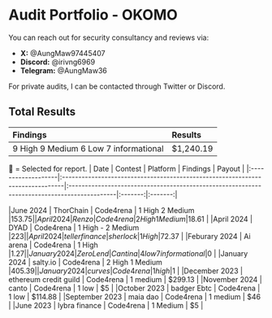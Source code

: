 # Audit Portfolio - OKOMO

You can reach out for security consultancy and reviews via:

- **X:** @AungMaw97445407
- **Discord:** @irivng6969
- **Telegram:** @AungMaw36

For private audits, I can be contacted through Twitter or Discord. 

## Total Results


| Findings             | Results    | 
|:-------------------|:-------------|
| 9 High 9 Medium 6 Low 7 informational | $1,240.19 |

🥇 = Selected for report.
| Date             | Contest                                                                       | Platform                                                                                 | Findings | Payout |
|:-------------------|:------------------------------------------------------------------------------|:--------------------------------------------------------------------------------------------|:-------:|:-------:|

|June 2024 | ThorChain | Code4rena | 1 High 2 Medium |$153.75 |
|April 2024  | Renzo | Code4rena | 2 High 1 Medium |$18.61 |
|April 2024  | DYAD | Code4rena | 1 High - 2 Medium |$223 |
|April 2024  | teller finance | sherlock | 1 High |$72.37 |
|Feburary 2024  | Ai arena | Code4rena | 1 High |$1.27 |
|January 2024  | Zero Lend | Cantina | 4 low 7 informational |$0  |
|January 2024  | salty.io | Code4rena | 2 High 1 Medium |$405.39 |
|January 2024  | curves | Code4rena | 1 high |$1 |
|December 2023  | ethereum credit guild | Code4rena | 1 medium | $299.13 |
|November 2024  | canto | Code4rena | 1 low | $5 |
|October 2023  | badger Ebtc | Code4rena | 1 low  | $114.88 |
|September 2023  | maia dao | Code4rena | 1 medium  | $46 |
|June 2023  | lybra finance | Code4rena | 1 Medium  | $5 |
